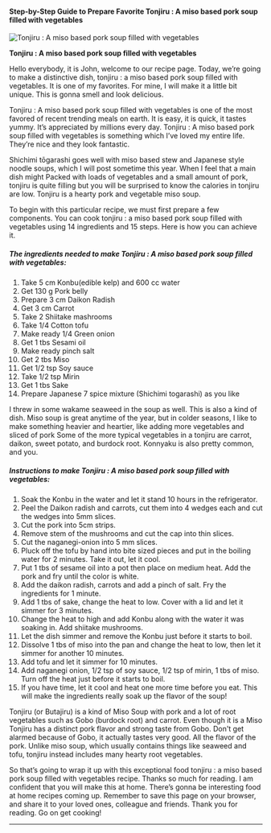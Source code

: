             

#### Step-by-Step Guide to Prepare Favorite Tonjiru : A miso based pork soup filled with vegetables

![Tonjiru : A miso based pork soup filled with vegetables](https://img-global.cpcdn.com/recipes/8e3739a525925bf7/751x532cq70/tonjiru-a-miso-based-pork-soup-filled-with-vegetables-recipe-main-photo.jpg)

**Tonjiru : A miso based pork soup filled with vegetables**

Hello everybody, it is John, welcome to our recipe page. Today, we’re going to make a distinctive dish, tonjiru : a miso based pork soup filled with vegetables. It is one of my favorites. For mine, I will make it a little bit unique. This is gonna smell and look delicious.

Tonjiru : A miso based pork soup filled with vegetables is one of the most favored of recent trending meals on earth. It is easy, it is quick, it tastes yummy. It’s appreciated by millions every day. Tonjiru : A miso based pork soup filled with vegetables is something which I’ve loved my entire life. They’re nice and they look fantastic.

Shichimi tōgarashi goes well with miso based stew and Japanese style noodle soups, which I will post sometime this year. When I feel that a main dish might Packed with loads of vegetables and a small amount of pork, tonjiru is quite filling but you will be surprised to know the calories in tonjiru are low. Tonjiru is a hearty pork and vegetable miso soup.

To begin with this particular recipe, we must first prepare a few components. You can cook tonjiru : a miso based pork soup filled with vegetables using 14 ingredients and 15 steps. Here is how you can achieve it.

##### The ingredients needed to make Tonjiru : A miso based pork soup filled with vegetables:

1.  Take 5 cm Konbu(edible kelp) and 600 cc water
2.  Get 130 g Pork belly
3.  Prepare 3 cm Daikon Radish
4.  Get 3 cm Carrot
5.  Take 2 Shiitake mashrooms
6.  Take 1/4 Cotton tofu
7.  Make ready 1/4 Green onion
8.  Get 1 tbs Sesami oil
9.  Make ready pinch salt
10.  Get 2 tbs Miso
11.  Get 1/2 tsp Soy sauce
12.  Take 1/2 tsp Mirin
13.  Get 1 tbs Sake
14.  Prepare Japanese 7 spice mixture (Shichimi togarashi) as you like

I threw in some wakame seaweed in the soup as well. This is also a kind of dish. Miso soup is great anytime of the year, but in colder seasons, I like to make something heavier and heartier, like adding more vegetables and sliced of pork Some of the more typical vegetables in a tonjiru are carrot, daikon, sweet potato, and burdock root. Konnyaku is also pretty common, and you.

##### Instructions to make Tonjiru : A miso based pork soup filled with vegetables:

1.  Soak the Konbu in the water and let it stand 10 hours in the refrigerator.
2.  Peel the Daikon radish and carrots, cut them into 4 wedges each and cut the wedges into 5mm slices.
3.  Cut the pork into 5cm strips.
4.  Remove stem of the mushrooms and cut the cap into thin slices.
5.  Cut the naganegi-onion into 5 mm slices.
6.  Pluck off the tofu by hand into bite sized pieces and put in the boiling water for 2 minutes. Take it out, let it cool.
7.  Put 1 tbs of sesame oil into a pot then place on medium heat. Add the pork and fry until the color is white.
8.  Add the daikon radish, carrots and add a pinch of salt. Fry the ingredients for 1 minute.
9.  Add 1 tbs of sake, change the heat to low. Cover with a lid and let it simmer for 3 minutes.
10.  Change the heat to high and add Konbu along with the water it was soaking in. Add shiitake mushrooms.
11.  Let the dish simmer and remove the Konbu just before it starts to boil.
12.  Dissolve 1 tbs of miso into the pan and change the heat to low, then let it simmer for another 10 minutes.
13.  Add tofu and let it simmer for 10 minutes.
14.  Add naganegi onion, 1/2 tsp of soy sauce, 1/2 tsp of mirin, 1 tbs of miso. Turn off the heat just before it starts to boil.
15.  If you have time, let it cool and heat one more time before you eat. This will make the ingredients really soak up the flavor of the soup!

Tonjiru (or Butajiru) is a kind of Miso Soup with pork and a lot of root vegetables such as Gobo (burdock root) and carrot. Even though it is a Miso Tonjiru has a distinct pork flavor and strong taste from Gobo. Don't get alarmed because of Gobo, it actually tastes very good. All the flavor of the pork. Unlike miso soup, which usually contains things like seaweed and tofu, tonjiru instead includes many hearty root vegetables.

So that’s going to wrap it up with this exceptional food tonjiru : a miso based pork soup filled with vegetables recipe. Thanks so much for reading. I am confident that you will make this at home. There’s gonna be interesting food at home recipes coming up. Remember to save this page on your browser, and share it to your loved ones, colleague and friends. Thank you for reading. Go on get cooking!

* * *